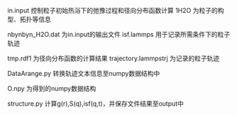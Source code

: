 in.input 控制粒子初始热浴下的弛豫过程和径向分布函数计算
1H2O 为粒子的构型、拓扑等信息

nbynbyn_H2O.dat 为in.input的输出文件
isf.lammps 用于记录所需条件下的粒子轨迹

tmp.rdf1 为径向分布函数的计算结果
trajectory.lammpstrj 为记录的粒子轨迹

DataArange.py 转换轨迹文本信息至numpy数据结构中

O.npy 为得到的numpy数据结构

structure.py 计算g(r),S(q),isf(q,t)，并保存文件结果至output中